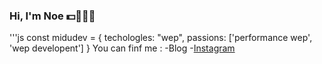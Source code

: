 ### Hi, I'm Noe 💵🏀👨‍💻

'''js
const midudev = {
    techologles: "wep",
    passions: ['performance wep', 'wep developent']
}
You can finf me :
-Blog
-[Instagram](https://instagram.com/noe_21_rejazz)

<!--
**Noereynoso/Noereynoso** is a ✨ _special_ ✨ repository because its `README.md` (this file) appears on your GitHub profile.

Here are some ideas to get you started:

- 🔭 I’m currently working on ...
- 🌱 I’m currently learning ...
- 👯 I’m looking to collaborate on ...
- 🤔 I’m looking for help with ...
- 💬 Ask me about ...
- 📫 How to reach me: ...
- 😄 Pronouns: ...
- ⚡ Fun fact: ...
-->
